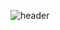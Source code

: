 ![header](https://capsule-render.vercel.app/api?type=venom&color=0047AB&height=300&section=header&text=chungheon%20Github&fontSize=90)
